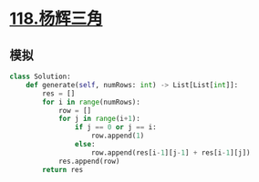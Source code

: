 # [118.杨辉三角](https://leetcode-cn.com/problems/pascals-triangle/)

## 模拟

``` python
class Solution:
    def generate(self, numRows: int) -> List[List[int]]:
        res = []
        for i in range(numRows):
            row = []
            for j in range(i+1):
                if j == 0 or j == i:
                    row.append(1)
                else:
                    row.append(res[i-1][j-1] + res[i-1][j])
            res.append(row)
        return res
```